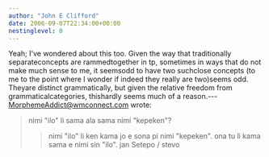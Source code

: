 ```yaml
---
author: "John E Clifford"
date: 2006-09-07T22:34:00+00:00
nestinglevel: 0
---
```

Yeah; I've wondered about this too. Given the way that traditionally separateconcepts are rammedtogether in tp, sometimes in ways that do not make much sense to me, it seemsodd to have two suchclose concepts (to me to the point where I wonder if indeed they really are two)seems odd. Theyare distinct grammatically, but given the relative freedom from grammaticalcategories, thishardly seems much of a reason.---
 [MorphemeAddict@wmconnect.com](mailto://MorphemeAddict@wmconnect.com) wrote:

> nimi "ilo" li sama ala sama nimi "kepeken"?
>> nimi "ilo" li ken kama jo e sona pi nimi "kepeken".
> ona tu li kama sama e nimi sin "ilo".
>> jan Setepo / stevo
>